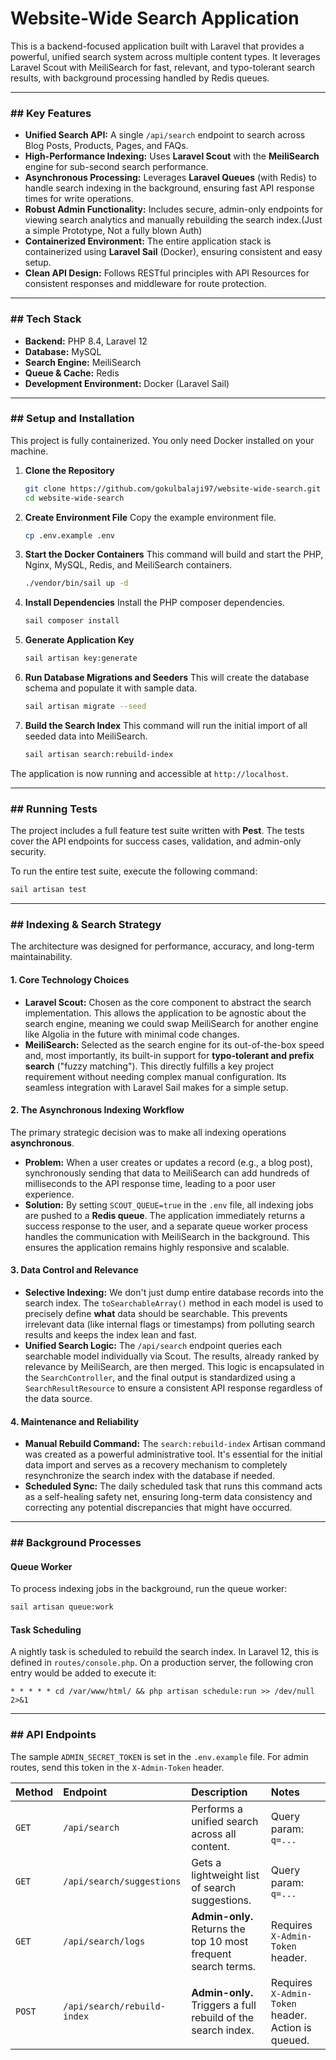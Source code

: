 # Website-Wide Search Application

This is a backend-focused application built with Laravel that provides a powerful, unified search system across multiple content types. It leverages Laravel Scout with MeiliSearch for fast, relevant, and typo-tolerant search results, with background processing handled by Redis queues.

---

### ## Key Features

* **Unified Search API:** A single `/api/search` endpoint to search across Blog Posts, Products, Pages, and FAQs.
* **High-Performance Indexing:** Uses **Laravel Scout** with the **MeiliSearch** engine for sub-second search performance.
* **Asynchronous Processing:** Leverages **Laravel Queues** (with Redis) to handle search indexing in the background, ensuring fast API response times for write operations.
* **Robust Admin Functionality:** Includes secure, admin-only endpoints for viewing search analytics and manually rebuilding the search index.(Just a simple Prototype, Not a fully blown Auth)
* **Containerized Environment:** The entire application stack is containerized using **Laravel Sail** (Docker), ensuring consistent and easy setup.
* **Clean API Design:** Follows RESTful principles with API Resources for consistent responses and middleware for route protection.

---

### ## Tech Stack

* **Backend:** PHP 8.4, Laravel 12
* **Database:** MySQL
* **Search Engine:** MeiliSearch
* **Queue & Cache:** Redis
* **Development Environment:** Docker (Laravel Sail)

---

### ## Setup and Installation

This project is fully containerized. You only need Docker installed on your machine.

1.  **Clone the Repository**
    ```bash
    git clone https://github.com/gokulbalaji97/website-wide-search.git
    cd website-wide-search
    ```

2.  **Create Environment File**
    Copy the example environment file.
    ```bash
    cp .env.example .env
    ```

3.  **Start the Docker Containers**
    This command will build and start the PHP, Nginx, MySQL, Redis, and MeiliSearch containers.
    ```bash
    ./vendor/bin/sail up -d
    ```

4.  **Install Dependencies**
    Install the PHP composer dependencies.
    ```bash
    sail composer install
    ```

5.  **Generate Application Key**
    ```bash
    sail artisan key:generate
    ```

6.  **Run Database Migrations and Seeders**
    This will create the database schema and populate it with sample data.
    ```bash
    sail artisan migrate --seed
    ```

7.  **Build the Search Index**
    This command will run the initial import of all seeded data into MeiliSearch.
    ```bash
    sail artisan search:rebuild-index
    ```

The application is now running and accessible at `http://localhost`.

---

### ## Running Tests

The project includes a full feature test suite written with **Pest**. The tests cover the API endpoints for success cases, validation, and admin-only security.

To run the entire test suite, execute the following command:

```bash
sail artisan test
```

---

### ## Indexing & Search Strategy

The architecture was designed for performance, accuracy, and long-term maintainability.

#### 1. Core Technology Choices
* **Laravel Scout:** Chosen as the core component to abstract the search implementation. This allows the application to be agnostic about the search engine, meaning we could swap MeiliSearch for another engine like Algolia in the future with minimal code changes.
* **MeiliSearch:** Selected as the search engine for its out-of-the-box speed and, most importantly, its built-in support for **typo-tolerant and prefix search** ("fuzzy matching"). This directly fulfills a key project requirement without needing complex manual configuration. Its seamless integration with Laravel Sail makes for a simple setup.

#### 2. The Asynchronous Indexing Workflow
The primary strategic decision was to make all indexing operations **asynchronous**.
* **Problem:** When a user creates or updates a record (e.g., a blog post), synchronously sending that data to MeiliSearch can add hundreds of milliseconds to the API response time, leading to a poor user experience.
* **Solution:** By setting `SCOUT_QUEUE=true` in the `.env` file, all indexing jobs are pushed to a **Redis queue**. The application immediately returns a success response to the user, and a separate queue worker process handles the communication with MeiliSearch in the background. This ensures the application remains highly responsive and scalable.

#### 3. Data Control and Relevance
* **Selective Indexing:** We don't just dump entire database records into the search index. The `toSearchableArray()` method in each model is used to precisely define **what** data should be searchable. This prevents irrelevant data (like internal flags or timestamps) from polluting search results and keeps the index lean and fast.
* **Unified Search Logic:** The `/api/search` endpoint queries each searchable model individually via Scout. The results, already ranked by relevance by MeiliSearch, are then merged. This logic is encapsulated in the `SearchController`, and the final output is standardized using a `SearchResultResource` to ensure a consistent API response regardless of the data source.

#### 4. Maintenance and Reliability
* **Manual Rebuild Command:** The `search:rebuild-index` Artisan command was created as a powerful administrative tool. It's essential for the initial data import and serves as a recovery mechanism to completely resynchronize the search index with the database if needed.
* **Scheduled Sync:** The daily scheduled task that runs this command acts as a self-healing safety net, ensuring long-term data consistency and correcting any potential discrepancies that might have occurred.

---

### ## Background Processes

#### Queue Worker

To process indexing jobs in the background, run the queue worker:
```bash
sail artisan queue:work
```

#### Task Scheduling

A nightly task is scheduled to rebuild the search index. In Laravel 12, this is defined in `routes/console.php`. On a production server, the following cron entry would be added to execute it:
```cron
* * * * * cd /var/www/html/ && php artisan schedule:run >> /dev/null 2>&1
```

---

### ## API Endpoints

The sample `ADMIN_SECRET_TOKEN` is set in the `.env.example` file. For admin routes, send this token in the `X-Admin-Token` header.

| Method | Endpoint                    | Description                                                  | Notes                                         |
| :----- | :---------------------------- | :----------------------------------------------------------- | :-------------------------------------------- |
| `GET`  | `/api/search`                 | Performs a unified search across all content.                | Query param: `q=...`                          |
| `GET`  | `/api/search/suggestions`     | Gets a lightweight list of search suggestions.               | Query param: `q=...`                          |
| `GET`  | `/api/search/logs`            | **Admin-only.** Returns the top 10 most frequent search terms. | Requires `X-Admin-Token` header.              |
| `POST` | `/api/search/rebuild-index`   | **Admin-only.** Triggers a full rebuild of the search index. | Requires `X-Admin-Token` header. Action is queued. |
